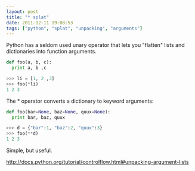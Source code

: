 ```yaml
---
layout: post
title: "* splat"
date: 2011-12-11 19:08:53
tags: ["python", "splat", "unpacking", "arguments"]
---
```


Python has a seldom used unary operator that lets you "flatten" lists and
dictionaries into function arguments.

```python
def foo(a, b, c):
  print a, b ,c

>>> li = [1, 2 ,3]
>>> foo(*li)
1 2 3
```

The * operator converts a dictionary to keyword arguments:

```python
def foo(bar=None, baz=None, quux=None):
  print bar, baz, quux

>>> d = {"bar":1, "baz":2, "quux":3}
>>> foo(**d)
1 2 3

```


Simple, but useful.

http://docs.python.org/tutorial/controlflow.html#unpacking-argument-lists
